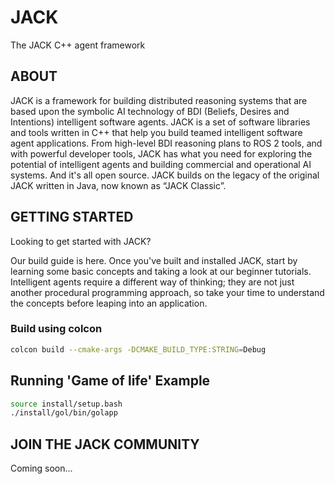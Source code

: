 # JACK

The JACK C++ agent framework

## ABOUT

JACK is a framework for building distributed reasoning systems that are based upon the symbolic AI technology of BDI (Beliefs, Desires and Intentions) intelligent software agents. JACK is a set of software libraries and tools written in C++ that help you build teamed intelligent software agent applications. From high-level BDI reasoning plans to ROS 2 tools, and with powerful developer tools, JACK has what you need for exploring the potential of intelligent agents and building commercial and operational AI systems. And it's all open source. JACK builds on the legacy of the original JACK written in Java, now known as “JACK Classic”.

## GETTING STARTED
Looking to get started with JACK?

Our build guide is here. Once you've built and installed JACK, start by learning some
basic concepts and taking a look at our beginner tutorials. Intelligent agents require
a different way of thinking; they are not just another procedural programming
approach, so take your time to understand the concepts before leaping into an
application.

### Build using colcon

``` bash
colcon build --cmake-args -DCMAKE_BUILD_TYPE:STRING=Debug
```

## Running 'Game of life' Example

``` bash
source install/setup.bash
./install/gol/bin/golapp
```

## JOIN THE JACK COMMUNITY

Coming soon...